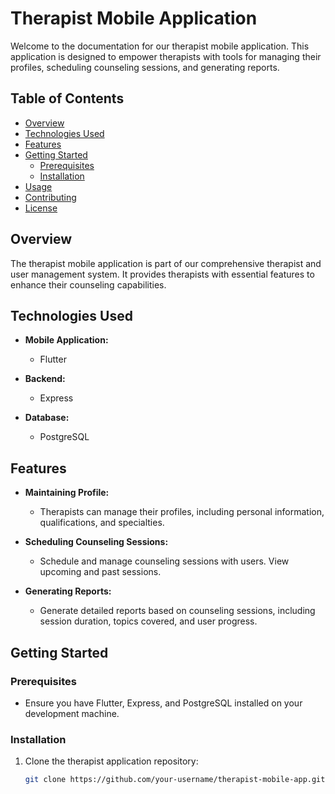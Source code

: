 # Therapist Mobile Application

Welcome to the documentation for our therapist mobile application. This application is designed to empower therapists with tools for managing their profiles, scheduling counseling sessions, and generating reports.

## Table of Contents

- [Overview](#overview)
- [Technologies Used](#technologies-used)
- [Features](#features)
- [Getting Started](#getting-started)
  - [Prerequisites](#prerequisites)
  - [Installation](#installation)
- [Usage](#usage)
- [Contributing](#contributing)
- [License](#license)

## Overview

The therapist mobile application is part of our comprehensive therapist and user management system. It provides therapists with essential features to enhance their counseling capabilities.

## Technologies Used

- **Mobile Application:**
  - Flutter

- **Backend:**
  - Express

- **Database:**
  - PostgreSQL

## Features

- **Maintaining Profile:**
  - Therapists can manage their profiles, including personal information, qualifications, and specialties.

- **Scheduling Counseling Sessions:**
  - Schedule and manage counseling sessions with users. View upcoming and past sessions.

- **Generating Reports:**
  - Generate detailed reports based on counseling sessions, including session duration, topics covered, and user progress.

## Getting Started

### Prerequisites

- Ensure you have Flutter, Express, and PostgreSQL installed on your development machine.

### Installation

1. Clone the therapist application repository:

   ```bash
   git clone https://github.com/your-username/therapist-mobile-app.git

